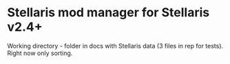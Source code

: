 # Stellaris mod manager for Stellaris v2.4+
Working directory - folder in docs with Stellaris data (3 files in rep for tests).
Right now only sorting.
